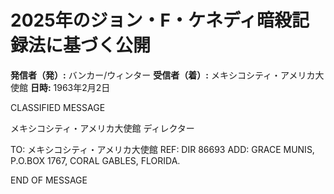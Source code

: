 # 2025年のジョン・F・ケネディ暗殺記録法に基づく公開

**発信者（発）:** バンカー/ウィンター
**受信者（着）:** メキシコシティ・アメリカ大使館
**日時:** 1963年2月2日

CLASSIFIED MESSAGE

メキシコシティ・アメリカ大使館
ディレクター

TO: メキシコシティ・アメリカ大使館
REF: DIR 86693
ADD: GRACE MUNIS, P.O.BOX 1767, CORAL GABLES, FLORIDA.

END OF MESSAGE